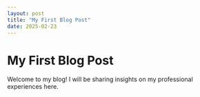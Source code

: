 ```yaml
---
layout: post
title: "My First Blog Post"
date: 2025-02-23
---
```


# My First Blog Post
Welcome to my blog! I will be sharing insights on my professional experiences here.
